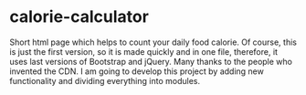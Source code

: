 # calorie-calculator
Short html page which helps to count your daily food calorie.
Of course, this is just the first version, so it is made quickly and in one file, therefore, it uses last versions of Bootstrap and jQuery. Many thanks to the people who invented the CDN.
I am going to develop this project by adding new functionality and dividing everything into modules.
